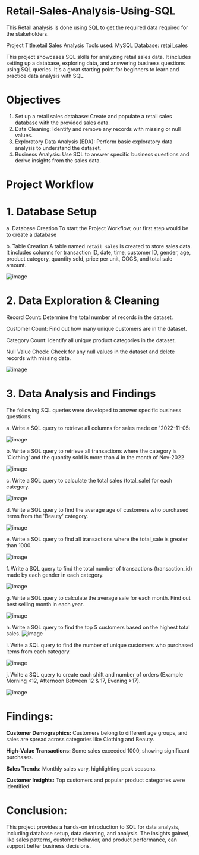 # Retail-Sales-Analysis-Using-SQL

This Retail analysis is done using SQL to get the required data required for the stakeholders.

Project Title:etail Sales Analysis 
Tools used: MySQL 
Database: retail_sales

This project showcases SQL skills for analyzing retail sales data. It includes setting up a database, exploring data, and answering business questions using SQL queries. It's a great starting point for beginners to learn and practice data analysis with SQL.

# Objectives
1. Set up a retail sales database: Create and populate a retail sales database with the provided sales data.
2. Data Cleaning: Identify and remove any records with missing or null values.
3. Exploratory Data Analysis (EDA): Perform basic exploratory data analysis to understand the dataset.
4. Business Analysis: Use SQL to answer specific business questions and derive insights from the sales data.

# Project Workflow

# 1. Database Setup

a. Database Creation
To start the Project Workflow, our first step would be to create a database

b. Table Creation
A table named `retail_sales` is created to store sales data. It includes columns for transaction ID, date, time, customer ID, gender, age, product category, quantity sold, price per unit, COGS, and total sale amount.

![image](https://github.com/user-attachments/assets/cb6cc0b0-d5a6-4c49-9bcf-ab82c7759ce8)

# 2. Data Exploration & Cleaning

Record Count: Determine the total number of records in the dataset.

Customer Count: Find out how many unique customers are in the dataset.

Category Count: Identify all unique product categories in the dataset.

Null Value Check: Check for any null values in the dataset and delete records with missing data.

![image](https://github.com/user-attachments/assets/b4b136b3-6523-4d54-944f-adbcf9723da7)

# 3. Data Analysis and Findings 

The following SQL queries were developed to answer specific business questions:

a. Write a SQL query to retrieve all columns for sales made on '2022-11-05:

![image](https://github.com/user-attachments/assets/f7b656b2-7b52-4239-bb53-173a38bb6514)


b. Write a SQL query to retrieve all transactions where the category is 'Clothing' and the quantity sold is more than 4 in the month of Nov-2022

![image](https://github.com/user-attachments/assets/3d219618-1c91-4cd8-963f-614be4641f21)


c. Write a SQL query to calculate the total sales (total_sale) for each category.

![image](https://github.com/user-attachments/assets/e099f821-3712-460d-81cf-16a3014e996e)


d. Write a SQL query to find the average age of customers who purchased items from the 'Beauty' category.

![image](https://github.com/user-attachments/assets/4e1ab0f4-405a-4929-baf0-3c7d984aadf8)


e. Write a SQL query to find all transactions where the total_sale is greater than 1000.

![image](https://github.com/user-attachments/assets/1fa9f3bb-6a6f-4572-9dfd-7d9e924c0866)


f. Write a SQL query to find the total number of transactions (transaction_id) made by each gender in each category.

![image](https://github.com/user-attachments/assets/939dbc15-4cc9-455e-9e3f-4833b12c9535)


g. Write a SQL query to calculate the average sale for each month. Find out best selling month in each year.

![image](https://github.com/user-attachments/assets/5fa6cc71-c79c-4434-ad1d-9a4554230796)


h. Write a SQL query to find the top 5 customers based on the highest total sales.
![image](https://github.com/user-attachments/assets/2ebf30ee-7b47-40c3-a576-be281d484d86)


i. Write a SQL query to find the number of unique customers who purchased items from each category.

![image](https://github.com/user-attachments/assets/1d8049d1-203d-441f-9542-0d4fd00142aa)


j. Write a SQL query to create each shift and number of orders (Example Morning <12, Afternoon Between 12 & 17, Evening >17).

![image](https://github.com/user-attachments/assets/a22e67b6-3538-40bb-99e0-13d9ae6a870a)


# Findings: 

**Customer Demographics:** Customers belong to different age groups, and sales are spread across categories like Clothing and Beauty.

**High-Value Transactions:** Some sales exceeded 1000, showing significant purchases.

**Sales Trends:** Monthly sales vary, highlighting peak seasons.
  
**Customer Insights:** Top customers and popular product categories were identified.  


# Conclusion:  

This project provides a hands-on introduction to SQL for data analysis, including database setup, data cleaning, and analysis. The insights gained, like sales patterns, customer behavior, and product performance, can support better business decisions.













